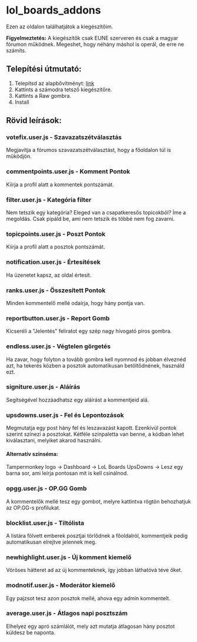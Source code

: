 # lol_boards_addons
Ezen az oldalon találhatjátok a kiegészítőim.

**Figyelmeztetés:** A kiegészítők csak EUNE szerveren és csak a magyar fórumon működnek. Megeshet, hogy néhány máshol is operál, de erre ne számíts.

## Telepítési útmutató:
1. Telepítsd az alapbővítményt: [link](https://tampermonkey.net/)
2. Kattints a számodra tetsző kiegészítőre.
3. Kattints a Raw gombra.
4. Install

## Rövid leírások:

### votefix.user.js - Szavazatszétválasztás
Megjavítja a fórumos szavazatszétválasztást, hogy a főoldalon túl is működjön.

### commentpoints.user.js - Komment Pontok
Kiírja a profil alatt a kommentek pontszámát.

### filter.user.js - Kategória filter
Nem tetszik egy kategória? Eleged van a csapatkeresős topicokból? Íme a megoldás. Csak pipáld be, ami nem tetszik és többé nem fog zavarni. 

### topicpoints.user.js - Poszt Pontok
Kiírja a profil alatt a posztok pontszámát.

### notification.user.js - Értesítések
Ha üzenetet kapsz, az oldal értesít.

### ranks.user.js - Összesített Pontok
Minden kommentelő mellé odaírja, hogy hány pontja van.

### reportbutton.user.js - Report Gomb
Kicseréli a "Jelentés" feliratot egy szép nagy hívogató piros gombra.

### endless.user.js - Végtelen görgetés
Ha zavar, hogy folyton a tovább gombra kell nyomnod és jobban élveznéd azt, ha tekerés közben a posztok automatikusan betöltődnének, használd ezt.

### signiture.user.js - Aláírás
Segítségével hozzáadhatsz egy aláírást a kommentjeid alá.

### upsdowns.user.js - Fel és Lepontozások
Megmutatja egy post hány fel és leszavazást kapott. Ezenkívül pontok szerint színezi a posztokat.
Kétféle színpaletta van benne, a kódban lehet kiválasztani, melyiket akarod használni.

#### Alternatív szinséma:
Tampermonkey logo -> Dashboard -> LoL Boards UpsDowns -> Lesz egy barna sor, ami leírja pontosan mit is kell csinálnod.

### opgg.user.js - OP.GG Gomb
A kommentelők mellé tesz egy gombot, melyre kattintva rögtön behozhatjuk az OP.GG-s profilukat.

### blocklist.user.js - Tiltólista
A listára fölvett emberek posztjai törlődnek a főoldalról, kommentjeik pedig automatikusan elrejtve jelennek meg.

### newhighlight.user.js - Új komment kiemelő
Vöröses hátteret ad az új kommenteknek, így jobban láthatóvá téve őket.

### modnotif.user.js -  Moderátor kiemelő
Egy pajzsot tesz azon posztok mellé, ahova egy admin kommentelt.

### average.user.js - Átlagos napi posztszám
Elhelyez egy apró számlálót, mely azt mutatja átlagosan hány posztot küldesz be naponta.
